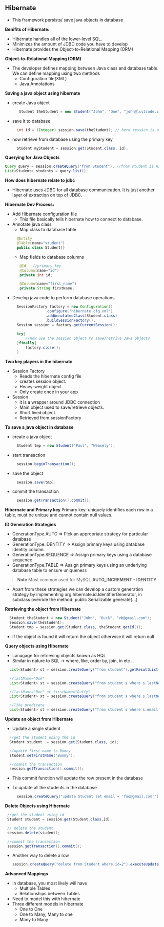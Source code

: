 ## Hibernate ##

- This framework persists/ save java objects in database

**Benifits of Hibernate:**
- Hibernate handles all of the lower-level SQL.
- Minimizes the amount of JDBC code you have to develop
- Hibernate provides the Object-to-Relational Mapping (ORM)

**Object-to-Relational Mapping (ORM)**
- The developer defines mapping between Java class and database table. We can define mapping using two methods
	- Configuration file(XML)
	- Java Annotations


**Saving a java object using hibernate**

- create Java object
  ``` java
     Student theStudent = new Student("John", "Doe", "john@luv2code.com"); 
   ```

- save it to database
  ``` java
    int id = (Integer) session.save(theStudent); // here session is a hibernate object id, will get the primary key of that object 
  ```
- now retrieve from database using the primary key
  ``` java
    Student myStudent = session.get(Student.class, id);
   ```
**Querying for Java Objects**
 ``` java
Query query = session.createQuery("from Student"); //from student is Hibernate Query Langauage
List<Student> students = query.list();
 ``` 

**How does hibernate relate to jdbc**
- Hibernate uses JDBC for all database communication. It is just another layer of extraction on top of JDBC. 

**Hibernate Dev Process:**
- Add Hibernate configuration file
	- This file basically tells hibernate how to connect to database.
- Annotate java class
	- Map class to database table
    ``` java
      @Entity
      @Table(name="student")
      public class Student{}
    ```
	- Map fields to database columns
	  ``` java
      @Id   //primary key
      @Column(name="id")
      private int id;

      @Column(name="first_name")
      private String firstName;
      ```
- Develop java code to perform database operations
  ``` java
	SessionFactory factory = new Configuration()
			     .configure("hibernate.cfg.xml")	
			     .addAnnotatedClass(Student.class)
			     .buildSessionFactory();
	Session session = factory.getCurrentSession();
	
	try{
		//now use the session object to save/retrive Java objects
	}finally{
		factory.close();
	}
  ```
			     

**Two key players in the hibernate**
- Session Factory
	- Reads the hibernate config file 
	- creates session object.
	- Heavy-weight object
	- Only create once in your app
- Session
	- it is a wrapper around JDBC connection
	- Main object used to save/retrieve objects.
	- Short lived object.
	- Retrieved from sessionFactory

**To save a java object in database**
- create a java object
  ``` java
    Student tmp = new Student("Paul", "Weasely");
  ```
- start transaction
  ``` java
    session.beginTransaction();
  ```  
- save the object
  ``` java
    session.save(tmp);
  ```
- commit the transaction
  ``` java
    session.getTransaction().commit();
  ```

**Hibernate and Primary key**
Primary key: uniquely identifies each row in a table, must be unique and cannot contain null values. 

**ID Generation Strategies**
- GenerationType.AUTO => Pick an appropriate strategy for particular database
- GenerationType.IDENTITY => Assign primary keys using database identity column.            
- GenerationType.SEQUENCE => Assign primary keys using a database sequence 
- GenerationType.TABLE => Assign primary keys using an underlying database table to ensure uniqueness

>**Note**   Most common used for MySQL **AUTO_INCREMENT - IDENTITY**

- Apart from these strategies we can develop a custom generation strategy by implementing org.hibernate.id.IdentifierGenerator, in subclass override the method: public Serializable generate(...)

**Retrieving the object from Hibernate**
```java
  Student theStudent = new Student("John", "Duck". "vb@gmail.com");
  session.save(theStudent);
  Student tmp = session.get(Student.class, theStudent.getId());
```
- if the object is found it will return the object otherwise it will return null

**Query objects using Hibernate**
- Lanugage for retrieving objects known as HQL
- Similar in nature to SQL -> where, like, order by, join, in etc .,
```java
  List<Student> st = session.createQuery("from student").getResultList();

  //lastName="Doe"
  List<Student> st = session.createQuery("from student s where s.lastName='Doe'").getResultList();

  //lastName="Doe" or firstName="Daffy"
  List<Student> st = session.createQuery("from student s where s.lastNam='Doe'"+" OR firstName='Daffy'").getResultList();

  //like predicate
  List<Student> st = session.createQuery("from student s where s.email LIKE '%luv2code.com'").getResultList();
```

**Update an object from Hibernate**
- Update a single student
``` java
  //get the student using the id
  Student student  = session.get(Student.class, id);

  //update first name to Bunny
  student.setFirstName("Bunny");

  //commit the transaction
  session.getTransaction().commit();
```
- This commit function will update the row present in the database

- To update all the students in the database
  ``` java
    session.createQuery("update Student set email = 'foo@gmail.com'").executeUpdate();
  ```
 
**Delete Objects using Hibernate**
 ``` java
  //get the student using id
  Student student = session.get(Student.class,id);

  // delete the student
  session.delete(student);

  //commit the transaction
  session.getTransaction().commit();
```
- Another way to delete a row
  ``` java
  session.createQuery("delete from Student where id=2").executeUpdate();
  ```
  
**Advanced Mappings**
- In database, you most likely will have
	- Multiple Tables
	- Relationships between Tables
- Need to model this with hibernate
- Three different models in hibernate
	- One to One
	- One to Many, Many to one
	- Many to Many
